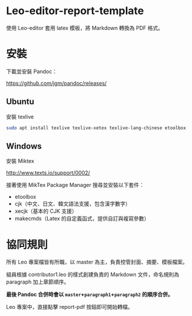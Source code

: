 Leo-editor-report-template
===

使用 Leo-editor 套用 latex 模板，將 Markdown 轉換為 PDF 格式。

安裝
===

下載並安裝 Pandoc：

<https://github.com/jgm/pandoc/releases/>

Ubuntu
---

安裝 texlive

```bash
sudo apt install texlive texlive-xetex texlive-lang-chinese etoolbox
```

Windows
---

安裝 Miktex

<http://www.texts.io/support/0002/>

接著使用 MikTex Package Manager 搜尋並安裝以下套件：

+ etoolbox
+ cjk（中文、日文、韓文語法支援，包含漢字數字）
+ xecjk（基本的 CJK 支援）
+ makecmds（Latex 的自定義函式，提供自訂與複寫參數）

協同規則
===

所有 Leo 專案檔皆有所職，以 master 為主，負責控管封面、摘要、模板檔案。

組員根據 contributor1.leo 的樣式創建負責的 Markdown 文件，命名規則為 paragraph 加上章節順序。

**最後 Pandoc 合併時會以 `master`+`paragraph1`+`paragraph2` 的順序合併。**

Leo 專案中，直接點擊 report-pdf 按鈕即可開始轉檔。
